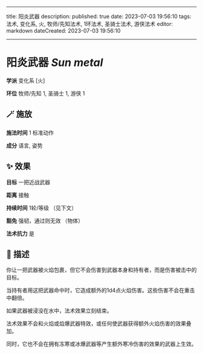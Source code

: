 
---
title: 阳炎武器
description: 
published: true
date: 2023-07-03 19:56:10
tags: 法术, 变化系, 火, 牧师/先知法术, 1环法术, 圣骑士法术, 游侠法术
editor: markdown
dateCreated: 2023-07-03 19:56:10

---

# **阳炎武器** *Sun metal*

**学派** 变化系 \[火\] 

**环位** 牧师/先知 1, 圣骑士 1, 游侠 1

## 🪄 施放

**施法时间** 1 标准动作

**成分** 语言, 姿势

## ✨ 效果 

**目标** 一把近战武器 

**距离** 接触  

**持续时间** 1轮/等级 （见下文） 

**豁免** 强韧，通过则无效 （物体）

**法术抗力** 是

## 📖 描述

你让一把武器被火焰包裹，但它不会伤害到武器本身和持有者，而是伤害被击中的目标。

当持有者用这把武器命中时，它造成额外的1d4点火焰伤害。这些伤害不会在重击中翻倍。

如果武器被浸没在水中，法术效果立刻结束。

法术效果不会和火焰或焰爆武器特效，或任何使武器获得额外火焰伤害的效果叠加。

同时，它也不会在拥有冻寒或冰爆武器等产生额外寒冷伤害的效果的武器上生效。
    